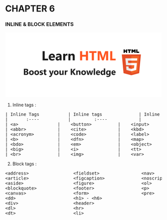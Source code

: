 # CHAPTER 6
### INLINE & BLOCK ELEMENTS
![Banner](https://github.com/Ninja-Vikash/Assets/blob/main/HTML%20Assets/HTML.png)
1. Inline tags :
<pre>
| Inline Tags           | Inline tags              | Inline tags              | Inline tags                  | Inline tags         |
|       :----           |         :----            |         :----            |         :----                | :----               |
| &lta&gt               |    &ltbutton&gt          |    &ltinput&gt           |    &ltoutput&gt              |    &ltstrong&gt     |
| &ltabbr&gt            |    &ltcite&gt            |    &ltkbd&gt             |    &ltq&gt                   |    &ltsub&gt        |
| &ltacronym&gt         |    &ltcode&gt            |    &ltlabel&gt           |    &ltsamp&gt                |    &ltsup&gt        |
| &ltb&gt               |    &ltdfn&gt             |    &ltmap&gt             |    &ltscript&gt              |    &lttextarea&gt   | 
| &ltbdo&gt             |    &ltem&gt              |    &ltobject&gt          |    &ltselect&gt              |   &lttime&gt        |
| &ltbig&gt             |    &lti&gt               |    &lttt&gt              |    &ltsmall&gt               |                     |
| &ltbr&gt              |    &ltimg&gt             |    &ltvar&gt             |    &ltspan&gt                |                     |
</pre>

2. Block tags :
<pre>
&ltaddress&gt                 &ltfieldset&gt                &ltnav&gt
&ltarticle&gt                 &ltfigcaption&gt              &ltnoscript&gt
&ltaside&gt                   &ltfigure&gt                  &ltol&gt
&ltblockquote&gt              &ltfooter&gt                  &ltp&gt
&ltcanvas&gt                  &ltform&gt                    &ltpre&gt
&ltdd&gt                      &lth1&gt - &lth6&gt
&ltdiv&gt                     &ltheader&gt
&ltdl&gt                      &lthr&gt
&ltdt&gt                      &ltli&gt
</pre>

